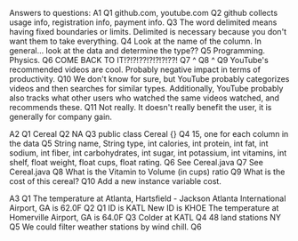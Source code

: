Answers to questions:
A1
  Q1  github.com, youtube.com
  Q2  github collects usage info, registration info, payment info.
  Q3  The word delimited means having fixed boundaries or limits.
      Delimited is necessary because you don't want them to take everything.
  Q4  Look at the name of the column. In general... look at the data and determine the type??
  Q5  Programming. Physics.
  Q6  COME BACK TO IT!?!?!??!?!?!?!??!
  Q7  ^
  Q8  ^
  Q9  YouTube's recommended videos are cool. Probably negative impact in terms of productivity.
  Q10 We don't know for sure, but YouTube probably categorizes videos and then searches for similar types.
      Additionally, YouTube probably also tracks what other users who watched the same videos watched, and recommends these.
  Q11 Not really. It doesn't really benefit the user, it is generally for company gain.

A2
  Q1  Cereal
  Q2  NA
  Q3  public class Cereal {}
  Q4  15, one for each column in the data
  Q5  String name, String type, int calories, int protein, int fat, int sodium, int fiber, int carbohydrates, int sugar, int potassium, int vitamins, int shelf, float weight, float cups, float rating.
  Q6  See Cereal.java
  Q7  See Cereal.java
  Q8  What is the Vitamin to Volume (in cups) ratio
  Q9  What is the cost of this cereal?
  Q10 Add a new instance variable cost.

A3
  Q1  The temperature at Atlanta, Hartsfield - Jackson Atlanta International Airport, GA is 62.0F
  Q2  Q1 ID is KATL
      New ID is KHOE
      The temperature at Homerville Airport, GA is 64.0F
  Q3  Colder at KATL
  Q4  48 land stations NY
  Q5  We could filter weather stations by wind chill.
  Q6
